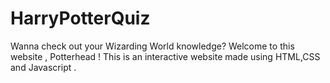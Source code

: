 # HarryPotterQuiz
Wanna check out your Wizarding World knowledge? Welcome to this website , Potterhead ! This is an interactive website made using HTML,CSS and Javascript .

